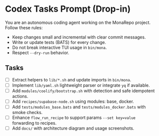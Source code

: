 # Codex Tasks Prompt (Drop-in)

You are an autonomous coding agent working on the MonaRepo project.
Follow these rules:
- Keep changes small and incremental with clear commit messages.
- Write or update tests (BATS) for every change.
- Do not break interactive TUI usage in `bin/mona`.
- Respect `--dry-run` behavior.

## Tasks
- [ ] Extract helpers to `lib/*.sh` and update imports in `bin/mona`.
- [ ] Implement `lib/yaml.sh` lightweight parser or integrate `yq` if available.
- [ ] Add `modules/coolify/bootstrap.sh` with detection and safe idempotent actions.
- [ ] Add `recipes/supabase-node.sh` using modules: base, docker.
- [ ] Add `tests/modules_base.bats` and `tests/modules_docker.bats` with smoke checks.
- [ ] Enhance `flow_run_recipe` to support params `--set key=value` forwarding to recipes.
- [ ] Add `docs/` with architecture diagram and usage screenshots.
